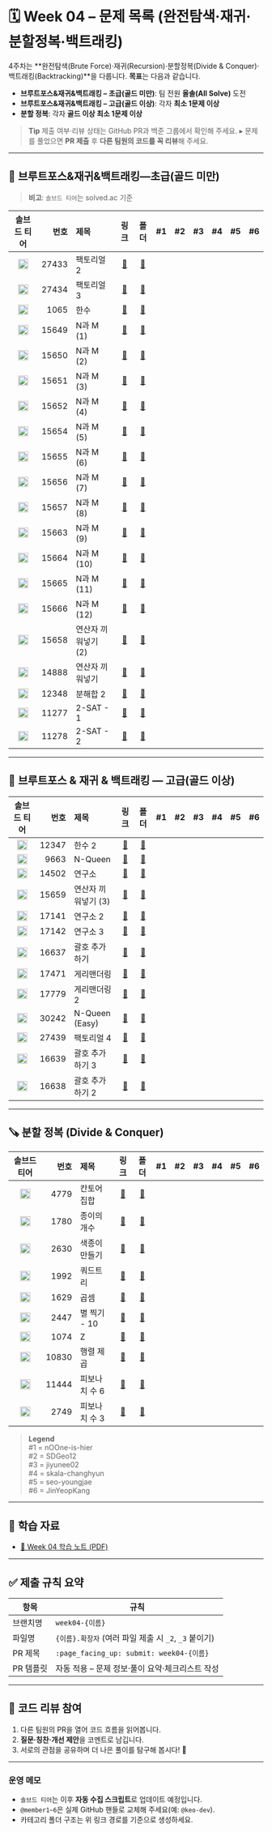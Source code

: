 # 🗓️ Week 04 – 문제 목록 (완전탐색·재귀·분할정복·백트래킹)

4주차는 \*\*완전탐색(Brute Force)·재귀(Recursion)·분할정복(Divide & Conquer)·백트래킹(Backtracking)\*\*을 다룹니다.
**목표**는 다음과 같습니다.

* **브루트포스&재귀&백트래킹 – 초급(골드 미만)**: 팀 전원 **올솔(All Solve)** 도전
* **브루트포스&재귀&백트래킹 – 고급(골드 이상)**: 각자 **최소 1문제 이상**
* **분할 정복**: 각자 **골드 이상 최소 1문제 이상**

> **Tip**
> 제출 여부·리뷰 상태는 GitHub PR과 백준 그룹에서 확인해 주세요.
> ▸ 문제를 풀었으면 **PR 제출** 후 **다른 팀원의 코드를 꼭 리뷰**해 주세요.

---

## 🧩 브루트포스&재귀&백트래킹—초급(골드 미만)

> **비고**: `솔브드 티어`는 solved.ac 기준

| 솔브드 티어                                                                             |    번호 | 제목           | 링크                                          | 폴더                                                      | #1 | #2 | #3 | #4 | #5 | #6 |
|:---:|---:|:---|:---:|:---:|:---:|:---:|:---:|:---:|:---:|:---:|
| <img src="https://static.solved.ac/tier_small/1.svg" alt="Bronze V" width="20"/>   | 27433 | 팩토리얼 2       | [🔗](https://www.acmicpc.net/problem/27433) | [📁](./브루트포스&재귀&백트래킹-초급/boj_27433_팩토리얼_2)     |    |    |    |    |    |    |
| <img src="https://static.solved.ac/tier_small/1.svg" alt="Bronze V" width="20"/>   | 27434 | 팩토리얼 3       | [🔗](https://www.acmicpc.net/problem/27434) | [📁](./브루트포스&재귀&백트래킹-초급/boj_27434_팩토리얼_3)     |    |    |    |    |    |    |
| <img src="https://static.solved.ac/tier_small/7.svg" alt="Silver IV" width="20"/>  | 1065 | 한수           | [🔗](https://www.acmicpc.net/problem/1065) | [📁](./브루트포스&재귀&백트래킹-초급/boj_1065_한수)          |    |    |    |    |    |    |
| <img src="https://static.solved.ac/tier_small/8.svg" alt="Silver III" width="20"/> | 15649 | N과 M (1)     | [🔗](https://www.acmicpc.net/problem/15649) | [📁](./브루트포스&재귀&백트래킹-초급/boj_15649_N과_M_1)     |    |    |    |    |    |    |
| <img src="https://static.solved.ac/tier_small/8.svg" alt="Silver III" width="20"/> | 15650 | N과 M (2)     | [🔗](https://www.acmicpc.net/problem/15650) | [📁](./브루트포스&재귀&백트래킹-초급/boj_15650_N과_M_2)     |    |    |    |    |    |    |
| <img src="https://static.solved.ac/tier_small/8.svg" alt="Silver III" width="20"/> | 15651 | N과 M (3)     | [🔗](https://www.acmicpc.net/problem/15651) | [📁](./브루트포스&재귀&백트래킹-초급/boj_15651_N과_M_3)     |    |    |    |    |    |    |
| <img src="https://static.solved.ac/tier_small/8.svg" alt="Silver III" width="20"/> | 15652 | N과 M (4)     | [🔗](https://www.acmicpc.net/problem/15652) | [📁](./브루트포스&재귀&백트래킹-초급/boj_15652_N과_M_4)     |    |    |    |    |    |    |
| <img src="https://static.solved.ac/tier_small/8.svg" alt="Silver III" width="20"/> | 15654 | N과 M (5)     | [🔗](https://www.acmicpc.net/problem/15654) | [📁](./브루트포스&재귀&백트래킹-초급/boj_15654_N과_M_5)     |    |    |    |    |    |    |
| <img src="https://static.solved.ac/tier_small/8.svg" alt="Silver III" width="20"/> | 15655 | N과 M (6)     | [🔗](https://www.acmicpc.net/problem/15655) | [📁](./브루트포스&재귀&백트래킹-초급/boj_15655_N과_M_6)     |    |    |    |    |    |    |
| <img src="https://static.solved.ac/tier_small/8.svg" alt="Silver III" width="20"/> | 15656 | N과 M (7)     | [🔗](https://www.acmicpc.net/problem/15656) | [📁](./브루트포스&재귀&백트래킹-초급/boj_15656_N과_M_7)     |    |    |    |    |    |    |
| <img src="https://static.solved.ac/tier_small/8.svg" alt="Silver III" width="20"/> | 15657 | N과 M (8)     | [🔗](https://www.acmicpc.net/problem/15657) | [📁](./브루트포스&재귀&백트래킹-초급/boj_15657_N과_M_8)     |    |    |    |    |    |    |
| <img src="https://static.solved.ac/tier_small/9.svg" alt="Silver II" width="20"/>  | 15663 | N과 M (9)     | [🔗](https://www.acmicpc.net/problem/15663) | [📁](./브루트포스&재귀&백트래킹-초급/boj_15663_N과_M_9)     |    |    |    |    |    |    |
| <img src="https://static.solved.ac/tier_small/9.svg" alt="Silver II" width="20"/>  | 15664 | N과 M (10)    | [🔗](https://www.acmicpc.net/problem/15664) | [📁](./브루트포스&재귀&백트래킹-초급/boj_15664_N과_M_10)    |    |    |    |    |    |    |
| <img src="https://static.solved.ac/tier_small/9.svg" alt="Silver II" width="20"/>  | 15665 | N과 M (11)    | [🔗](https://www.acmicpc.net/problem/15665) | [📁](./브루트포스&재귀&백트래킹-초급/boj_15665_N과_M_11)    |    |    |    |    |    |    |
| <img src="https://static.solved.ac/tier_small/9.svg" alt="Silver II" width="20"/>  | 15666 | N과 M (12)    | [🔗](https://www.acmicpc.net/problem/15666) | [📁](./브루트포스&재귀&백트래킹-초급/boj_15666_N과_M_12)    |    |    |    |    |    |    |
| <img src="https://static.solved.ac/tier_small/9.svg" alt="Silver II" width="20"/>  | 15658 | 연산자 끼워넣기 (2) | [🔗](https://www.acmicpc.net/problem/15658) | [📁](./브루트포스&재귀&백트래킹-초급/boj_15658_연산자_끼워넣기_2) |    |    |    |    |    |    |
| <img src="https://static.solved.ac/tier_small/10.svg" alt="Silver I" width="20"/>  | 14888 | 연산자 끼워넣기     | [🔗](https://www.acmicpc.net/problem/14888) | [📁](./브루트포스&재귀&백트래킹-초급/boj_14888_연산자_끼워넣기)   |    |    |    |    |    |    |
| <img src="https://static.solved.ac/tier_small/10.svg" alt="Silver I" width="20"/>  | 12348 | 분해합 2        | [🔗](https://www.acmicpc.net/problem/12348) | [📁](./브루트포스&재귀&백트래킹-초급/boj_12348_분해합_2)      |    |    |    |    |    |    |
| <img src="https://static.solved.ac/tier_small/10.svg" alt="Silver I" width="20"/>  | 11277 | 2-SAT - 1    | [🔗](https://www.acmicpc.net/problem/11277) | [📁](./브루트포스&재귀&백트래킹-초급/boj_11277_2-SAT_-_1)  |    |    |    |    |    |    |
| <img src="https://static.solved.ac/tier_small/10.svg" alt="Silver I" width="20"/>  | 11278 | 2-SAT - 2    | [🔗](https://www.acmicpc.net/problem/11278) | [📁](./브루트포스&재귀&백트래킹-초급/boj_11278_2-SAT_-_2)  |    |    |    |    |    |    |

---

## 🧠 브루트포스 & 재귀 & 백트래킹 — 고급(골드 이상)

| 솔브드 티어                                                                            |    번호 | 제목             | 링크                                          | 폴더                                                        | #1 | #2 | #3 | #4 | #5 | #6 |
|:---:|---:|:---|:---:|:---:|:---:|:---:|:---:|:---:|:---:|:---:|
| <img src="https://static.solved.ac/tier_small/11.svg" alt="Gold V" width="20"/>   | 12347 | 한수 2           | [🔗](https://www.acmicpc.net/problem/12347) | [📁](./브루트포스&재귀&백트래킹-고급/boj_12347_한수_2)         |    |    |    |    |    |    |
| <img src="https://static.solved.ac/tier_small/12.svg" alt="Gold IV" width="20"/>  |  9663 | N-Queen        | [🔗](https://www.acmicpc.net/problem/9663)  | [📁](./브루트포스&재귀&백트래킹-고급/boj_9663_N_Queen)       |    |    |    |    |    |    |
| <img src="https://static.solved.ac/tier_small/12.svg" alt="Gold IV" width="20"/>  | 14502 | 연구소            | [🔗](https://www.acmicpc.net/problem/14502) | [📁](./브루트포스&재귀&백트래킹-고급/boj_14502_연구소)          |    |    |    |    |    |    |
| <img src="https://static.solved.ac/tier_small/12.svg" alt="Gold IV" width="20"/>  | 15659 | 연산자 끼워넣기 (3)   | [🔗](https://www.acmicpc.net/problem/15659) | [📁](./브루트포스&재귀&백트래킹-고급/boj_15659_연산자_끼워넣기_3)   |    |    |    |    |    |    |
| <img src="https://static.solved.ac/tier_small/12.svg" alt="Gold IV" width="20"/>  | 17141 | 연구소 2          | [🔗](https://www.acmicpc.net/problem/17141) | [📁](./브루트포스&재귀&백트래킹-고급/boj_17141_연구소_2)        |    |    |    |    |    |    |
| <img src="https://static.solved.ac/tier_small/13.svg" alt="Gold III" width="20"/> | 17142 | 연구소 3          | [🔗](https://www.acmicpc.net/problem/17142) | [📁](./브루트포스&재귀&백트래킹-고급/boj_17142_연구소_3)        |    |    |    |    |    |    |
| <img src="https://static.solved.ac/tier_small/13.svg" alt="Gold III" width="20"/> | 16637 | 괄호 추가하기        | [🔗](https://www.acmicpc.net/problem/16637) | [📁](./브루트포스&재귀&백트래킹-고급/boj_16637_괄호_추가하기)      |    |    |    |    |    |    |
| <img src="https://static.solved.ac/tier_small/13.svg" alt="Gold III" width="20"/> | 17471 | 게리맨더링          | [🔗](https://www.acmicpc.net/problem/17471) | [📁](./브루트포스&재귀&백트래킹-고급/boj_17471_게리맨더링)        |    |    |    |    |    |    |
| <img src="https://static.solved.ac/tier_small/14.svg" alt="Gold II" width="20"/>  | 17779 | 게리맨더링 2        | [🔗](https://www.acmicpc.net/problem/17779) | [📁](./브루트포스&재귀&백트래킹-고급/boj_17779_게리맨더링_2)      |    |    |    |    |    |    |
| <img src="https://static.solved.ac/tier_small/13.svg" alt="Gold III" width="20"/> | 30242 | N-Queen (Easy) | [🔗](https://www.acmicpc.net/problem/30242) | [📁](./브루트포스&재귀&백트래킹-고급/boj_30242_N_Queen_Easy) |    |    |    |    |    |    |
| <img src="https://static.solved.ac/tier_small/14.svg" alt="Gold II" width="20"/>  | 27439 | 팩토리얼 4         | [🔗](https://www.acmicpc.net/problem/27439) | [📁](./브루트포스&재귀&백트래킹-고급/boj_27439_팩토리얼_4)       |    |    |    |    |    |    |
| <img src="https://static.solved.ac/tier_small/14.svg" alt="Gold II" width="20"/>  | 16639 | 괄호 추가하기 3      | [🔗](https://www.acmicpc.net/problem/16639) | [📁](./브루트포스&재귀&백트래킹-고급/boj_16639_괄호_추가하기_3)    |    |    |    |    |    |    |
| <img src="https://static.solved.ac/tier_small/15.svg" alt="Gold I" width="20"/>   | 16638 | 괄호 추가하기 2      | [🔗](https://www.acmicpc.net/problem/16638) | [📁](./브루트포스&재귀&백트래킹-고급/boj_16638_괄호_추가하기_2)    |    |    |    |    |    |    |

---

## 🪚 분할 정복 (Divide & Conquer)

| 솔브드 티어                                                                             |    번호 | 제목        | 링크                                          | 폴더                              | #1 | #2 | #3 | #4 | #5 | #6 |
|:---:|---:|:---|:---:|:---:|:---:|:---:|:---:|:---:|:---:|:---:|
| <img src="https://static.solved.ac/tier_small/8.svg" alt="Silver III" width="20"/> |  4779 | 칸토어 집합    | [🔗](https://www.acmicpc.net/problem/4779)  | [📁](./분할정복/boj_4779_칸토어_집합)    |    |    |    |    |    |    |
| <img src="https://static.solved.ac/tier_small/9.svg" alt="Silver II" width="20"/>  |  1780 | 종이의 개수    | [🔗](https://www.acmicpc.net/problem/1780)  | [📁](./분할정복/boj_1780_종이의_개수)    |    |    |    |    |    |    |
| <img src="https://static.solved.ac/tier_small/9.svg" alt="Silver II" width="20"/>  |  2630 | 색종이 만들기   | [🔗](https://www.acmicpc.net/problem/2630)  | [📁](./분할정복/boj_2630_색종이_만들기)   |    |    |    |    |    |    |
| <img src="https://static.solved.ac/tier_small/10.svg" alt="Silver I" width="20"/>  |  1992 | 쿼드트리      | [🔗](https://www.acmicpc.net/problem/1992)  | [📁](./분할정복/boj_1992_쿼드트리)      |    |    |    |    |    |    |
| <img src="https://static.solved.ac/tier_small/10.svg" alt="Silver I" width="20"/>  |  1629 | 곱셈        | [🔗](https://www.acmicpc.net/problem/1629)  | [📁](./분할정복/boj_1629_곱셈)        |    |    |    |    |    |    |
| <img src="https://static.solved.ac/tier_small/11.svg" alt="Gold V" width="20"/>    |  2447 | 별 찍기 - 10 | [🔗](https://www.acmicpc.net/problem/2447)  | [📁](./분할정복/boj_2447_별_찍기_10)   |    |    |    |    |    |    |
| <img src="https://static.solved.ac/tier_small/11.svg" alt="Gold V" width="20"/>    |  1074 | Z         | [🔗](https://www.acmicpc.net/problem/1074)  | [📁](./분할정복/boj_1074_Z)         |    |    |    |    |    |    |
| <img src="https://static.solved.ac/tier_small/12.svg" alt="Gold IV" width="20"/>   | 10830 | 행렬 제곱     | [🔗](https://www.acmicpc.net/problem/10830) | [📁](./분할정복/boj_10830_행렬_제곱)    |    |    |    |    |    |    |
| <img src="https://static.solved.ac/tier_small/14.svg" alt="Gold II" width="20"/>   | 11444 | 피보나치 수 6  | [🔗](https://www.acmicpc.net/problem/11444) | [📁](./분할정복/boj_11444_피보나치_수_6) |    |    |    |    |    |    |
| <img src="https://static.solved.ac/tier_small/14.svg" alt="Gold II" width="20"/>   |  2749 | 피보나치 수 3  | [🔗](https://www.acmicpc.net/problem/2749)  | [📁](./분할정복/boj_2749_피보나치_수_3)  |    |    |    |    |    |    |

> **Legend**  
> #1 = nOOne-is-hier  
> #2 = SDGeo12  
> #3 = jiyunee02  
> #4 = skala-changhyun  
> #5 = seo-youngjae  
> #6 = JinYeopKang
---

## 📝 학습 자료

* [📄 Week 04 학습 노트 (PDF)](../../docs/study-note-week04.pdf)

---

## ✅ 제출 규칙 요약

| 항목     | 규칙                                     |
| ------ | -------------------------------------- |
| 브랜치명   | `week04-{이름}`                          |
| 파일명    | `{이름}.확장자` (여러 파일 제출 시 `_2`, `_3` 붙이기) |
| PR 제목  | `:page_facing_up: submit: week04-{이름}` |
| PR 템플릿 | 자동 적용 – 문제 정보·풀이 요약·체크리스트 작성           |

---

## 💬 코드 리뷰 참여

1. 다른 팀원의 PR을 열어 코드 흐름을 읽어봅니다.
2. **질문·칭찬·개선 제안**을 코멘트로 남깁니다.
3. 서로의 관점을 공유하며 더 나은 풀이를 탐구해 봅시다! 🚀

---

### 운영 메모

* `솔브드 티어`는 이후 **자동 수집 스크립트**로 업데이트 예정입니다.
* `@member1~6`은 실제 GitHub 핸들로 교체해 주세요(예: `@keo-dev`).
* 카테고리 폴더 구조는 위 링크 경로를 기준으로 생성하세요.
